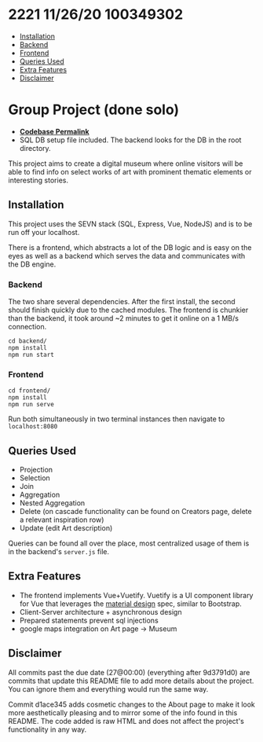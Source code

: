 # 2221 11/26/20 100349302
- [Installation](#installation)
- [Backend](#backend)
- [Frontend](#frontend)
- [Queries Used](#queries-used)
- [Extra Features](#extra-features)
- [Disclaimer](#disclaimer)
# Group Project (done solo)
-  **[Codebase Permalink](https://gitlab.com/cnajm/2210_digital_museum)** 
- SQL DB setup file included. The backend looks for the DB in the root directory.

This project aims to create a digital museum where online visitors will be able to find info on select works of art with prominent thematic elements or interesting stories.

## Installation 

This project uses the SEVN stack (SQL, Express, Vue, NodeJS) and is to be run off your localhost.

There is a frontend, which abstracts a lot of the DB logic and is easy on the eyes as well as a backend which serves the data and communicates with the DB engine.

### Backend
The two share several dependencies. After the first install, the second should finish quickly due to the cached modules. The frontend is chunkier than the backend, it took around ~2 minutes to get it online on a 1 MB/s connection.
```
cd backend/
npm install
npm run start
```
### Frontend
```
cd frontend/
npm install
npm run serve
```
Run both simultaneously in two terminal instances then navigate to `localhost:8080`

## Queries Used
- Projection
- Selection
- Join
- Aggregation
- Nested Aggregation
- Delete (on cascade functionality can be found on Creators page, delete a relevant inspiration row)
- Update (edit Art description)

Queries can be found all over the place, most centralized usage of them is in the backend's `server.js` file.

## Extra Features
- The frontend implements Vue+Vuetify. 
Vuetify is a UI component library for Vue that leverages the [material design](https://material.io/design) spec, similar to Bootstrap.
- Client-Server architecture + asynchronous design
- Prepared statements prevent sql injections
- google maps integration on Art page → Museum

## Disclaimer 
All commits past the due date (27@00:00) (everything after 9d3791d0) are commits that update this README file to add more details about the project. You can ignore them and everything would run the same way.

Commit d1ace345 adds cosmetic changes to the About page to make it look more aesthetically pleasing and to mirror some of the info found in this README. The code added is raw HTML and does not affect the project's functionality in any way. 